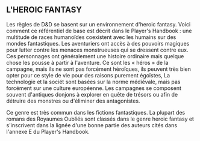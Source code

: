 ## L'HEROIC FANTASY

Les règles de D&D se basent sur un environnement d'heroic
fantasy. Voici comment ce référentiel de base est décrit dans
le Player's Handbook : une multitude de races humanoïdes
coexistent avec les humains sur des mondes fantastiques. Les
aventuriers ont accès à des pouvoirs magiques pour lutter
contre les menaces monstrueuses qui se dressent contre eux.
Ces personnages ont généralement une histoire ordinaire
mais quelque chose les pousse à partir à l'aventure. Ce sont
les « héros » de la campagne, mais ils ne sont pas forcément
héroïques, ils peuvent très bien opter pour ce style de vie pour
des raisons purement égoïstes, La technologie et la sociét
sont basées sur la norme médiévale, mais pas forcément
sur une culture européenne. Les campagnes se composent
souvent d'antiques donjons à explorer en quête de trésors ou
afin de détruire des monstres ou d'éliminer des antagonistes.

Ce genre est très commun dans les fictions fantastiques.
La plupart des romans des Royaumes Oubliés sont classés
dans le genre heroic fantasy et s'inscrivent dans la lignée
d'une bonne partie des auteurs cités dans l'annexe E du
Player's Handbook.
